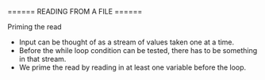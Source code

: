 ====== READING FROM A FILE ======

Priming the read
- Input can be thought of as a stream of values taken one at a time.
- Before the while loop condition can be tested, there has to be something in that stream.
- We prime the read by reading in at least one variable before the loop.